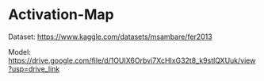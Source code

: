 # Activation-Map
Dataset: https://www.kaggle.com/datasets/msambare/fer2013

Model: https://drive.google.com/file/d/1OUIX6Orbvi7XcHIxG32t8_k9stlQXUuk/view?usp=drive_link
